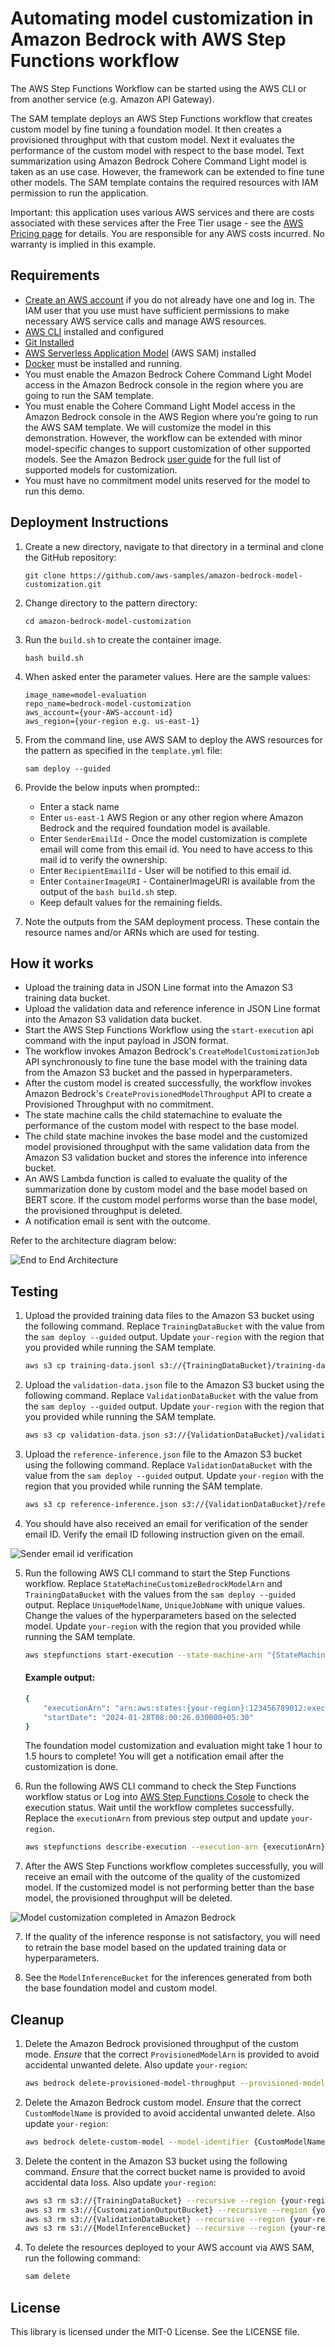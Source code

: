 # Automating model customization in Amazon Bedrock with AWS Step Functions workflow

The AWS Step Functions Workflow can be started using the AWS CLI or from another service (e.g. Amazon API Gateway).

The SAM template deploys an AWS Step Functions workflow that creates custom model by fine tuning a foundation model. It then creates a provisioned throughput with that custom model. Next it evaluates the performance of the custom model with respect to the base model. Text summarization using Amazon Bedrock Cohere Command Light model is taken as an use case. However, the framework can be extended to fine tune other models. The SAM template contains the required resources with IAM permission to run the application.

Important: this application uses various AWS services and there are costs associated with these services after the Free Tier usage - see the [AWS Pricing page](https://aws.amazon.com/pricing/) for details. You are responsible for any AWS costs incurred. No warranty is implied in this example.

## Requirements

* [Create an AWS account](https://portal.aws.amazon.com/gp/aws/developer/registration/index.html) if you do not already have one and log in. The IAM user that you use must have sufficient permissions to make necessary AWS service calls and manage AWS resources.
* [AWS CLI](https://docs.aws.amazon.com/cli/latest/userguide/install-cliv2.html) installed and configured
* [Git Installed](https://git-scm.com/book/en/v2/Getting-Started-Installing-Git)
* [AWS Serverless Application Model](https://docs.aws.amazon.com/serverless-application-model/latest/developerguide/serverless-sam-cli-install.html) (AWS SAM) installed
* [Docker](https://docs.aws.amazon.com/serverless-application-model/latest/developerguide/install-docker.html) must be installed and running.
* You must enable the Amazon Bedrock Cohere Command Light Model access in the Amazon Bedrock console in the region where you are going to run the SAM template.
* You must enable the Cohere Command Light Model access in the Amazon Bedrock console in the AWS Region where you’re going to run the AWS SAM template. We will customize the model in this demonstration. However, the workflow can be extended with minor model-specific changes to support customization of other supported models. See the Amazon Bedrock [user guide](https://docs.aws.amazon.com/bedrock/latest/userguide/custom-models.html) for the full list of supported models for customization. 
* You must have no commitment model units reserved for the model to run this demo.


## Deployment Instructions

1. Create a new directory, navigate to that directory in a terminal and clone the GitHub repository:
    ``` 
    git clone https://github.com/aws-samples/amazon-bedrock-model-customization.git
    ```

2. Change directory to the pattern directory:
    ```
    cd amazon-bedrock-model-customization
    ```

3. Run the `build.sh` to create the container image.
    ```
    bash build.sh
    ```

4. When asked enter the parameter values. Here are the sample values:
    ```
    image_name=model-evaluation
    repo_name=bedrock-model-customization
    aws_account={your-AWS-account-id}
    aws_region={your-region e.g. us-east-1}
    ```

5. From the command line, use AWS SAM to deploy the AWS resources for the pattern as specified in the `template.yml` file:
    ```
    sam deploy --guided
    ```

6. Provide the below inputs when prompted::
    * Enter a stack name
    * Enter `us-east-1` AWS Region or any other region where Amazon Bedrock and the required foundation model is available.
    * Enter `SenderEmailId` - Once the model customization is complete email will come from this email id. You need to have access to this mail id to verify the ownership.
    * Enter `RecipientEmailId` - User will be notified to this email id.
    * Enter `ContainerImageURI` - ContainerImageURI is available from the output of the `bash build.sh` step.
    * Keep default values for the remaining fields.

7. Note the outputs from the SAM deployment process. These contain the resource names and/or ARNs which are used for testing.

## How it works

* Upload the training data in JSON Line format into the Amazon S3 training data bucket.
* Upload the validation data and reference inference in JSON Line format into the Amazon S3 validation data bucket.
* Start the AWS Step Functions Workflow using the `start-execution` api command with the input payload in JSON format. 
* The workflow invokes Amazon Bedrock's `CreateModelCustomizationJob` API synchronously to fine tune the base model with the training data from the Amazon S3 bucket and the passed in hyperparameters.
* After the custom model is created successfully, the workflow invokes Amazon Bedrock's `CreateProvisionedModelThroughput` API to create a Provisioned Throughput with no commitment.
* The state machine calls the child statemachine to evaluate the performance of the custom model with respect to the base model. 
* The child state machine invokes the base model and the customized model provisioned throughput with the same validation data from the Amazon S3 validation bucket and stores the inference into inference bucket.
* An AWS Lambda function is called to evaluate the quality of the summarization done by custom model and the base model based on BERT score. If the custom model performs worse than the base model, the provisioned throughput is deleted.
* A notification email is sent with the outcome. 

Refer to the architecture diagram below:

![End to End Architecture](image/architecture.png)


## Testing

1. Upload the provided training data files to the Amazon S3 bucket using the following command. Replace `TrainingDataBucket` with the value from the `sam deploy --guided` output. Update `your-region` with the region that you provided while running the SAM template.

   ```bash
   aws s3 cp training-data.jsonl s3://{TrainingDataBucket}/training-data.jsonl --region {your-region}
   ```

2. Upload the `validation-data.json` file to the Amazon S3 bucket using the following command. Replace `ValidationDataBucket` with the value from the `sam deploy --guided` output. Update `your-region` with the region that you provided while running the SAM template.

   ```bash
   aws s3 cp validation-data.json s3://{ValidationDataBucket}/validation-data.json --region {your-region}
   ```

3. Upload the `reference-inference.json` file to the Amazon S3 bucket using the following command. Replace `ValidationDataBucket` with the value from the `sam deploy --guided` output. Update `your-region` with the region that you provided while running the SAM template.

   ```bash
   aws s3 cp reference-inference.json s3://{ValidationDataBucket}/reference-inference.json --region {your-region}
   ```

4. You should have also received an email for verification of the sender email ID. Verify the email ID following instruction given on the email.

![Sender email id verification](image/EmailAddressVerificationRequest.png)


5. Run the following AWS CLI command to start the Step Functions workflow. Replace `StateMachineCustomizeBedrockModelArn` and `TrainingDataBucket` with the values from the `sam deploy --guided` output. Replace `UniqueModelName`, `UniqueJobName` with unique values. Change the values of the hyperparameters based on the selected model. Update `your-region` with the region that you provided while running the SAM template.

    ```bash
    aws stepfunctions start-execution --state-machine-arn "{StateMachineCustomizeBedrockModelArn}" --input "{\"BaseModelIdentifier\": \"cohere.command-light-text-v14:7:4k\",\"CustomModelName\": \"{UniqueModelName}\",\"JobName\": \"{UniqueJobName}\",   \"HyperParameters\": {\"evalPercentage\": \"20.0\", \"epochCount\": \"1\", \"batchSize\": \"8\", \"earlyStoppingPatience\": \"6\", \"earlyStoppingThreshold\": \"0.01\", \"learningRate\": \"0.00001\"},\"TrainingDataFileName\": \"training-data.jsonl\"}" --region {your-region}
    ```

    #### Example output:

    ```bash
    {
        "executionArn": "arn:aws:states:{your-region}:123456789012:execution:{stack-name}-wcq9oavUCuDH:2827xxxx-xxxx-xxxx-xxxx-xxxx6e369948",
        "startDate": "2024-01-28T08:00:26.030000+05:30"
    }
    ```
    
    The foundation model customization and evaluation might take 1 hour to 1.5 hours to complete! You will get a notification email after the customization is done.

5. Run the following AWS CLI command to check the Step Functions workflow status or Log into [AWS Step Functions Cosole](https://console.aws.amazon.com/states/home) to check the execution status. Wait until the workflow completes successfully. Replace the `executionArn` from previous step output and update `your-region`.
    ```bash
    aws stepfunctions describe-execution --execution-arn {executionArn} --query status --region {your-region}
    ```

6. After the AWS Step Functions workflow completes successfully, you will receive an email with the outcome of the quality of the customized model. If the customized model is not performing better than the base model, the provisioned throughput will be deleted. 

![Model customization completed in Amazon Bedrock](image/ModelCustomizationComplete.png)


7. If the quality of the inference response is not satisfactory, you will need to retrain the base model based on the updated training data or hyperparameters.

8. See the `ModelInferenceBucket` for the inferences generated from both the base foundation model and custom model.

## Cleanup
 
1. Delete the Amazon Bedrock provisioned throughput of the custom mode. *Ensure* that the correct `ProvisionedModelArn` is provided to avoid accidental unwanted delete. Also update `your-region`:
   ```bash
   aws bedrock delete-provisioned-model-throughput --provisioned-model-id {ProvisionedModelArn} --region {your-region}
   ``` 

2. Delete the Amazon Bedrock custom model. *Ensure* that the correct `CustomModelName` is provided to avoid accidental unwanted delete. Also update `your-region`:
   ```bash
   aws bedrock delete-custom-model --model-identifier {CustomModelName} --region {your-region}
   ``` 

3. Delete the content in the Amazon S3 bucket using the following command. *Ensure* that the correct bucket name is provided to avoid accidental data loss. Also update `your-region`:
   ```bash
   aws s3 rm s3://{TrainingDataBucket} --recursive --region {your-region}
   aws s3 rm s3://{CustomizationOutputBucket} --recursive --region {your-region}
   aws s3 rm s3://{ValidationDataBucket} --recursive --region {your-region}
   aws s3 rm s3://{ModelInferenceBucket} --recursive --region {your-region}
   ```

4. To delete the resources deployed to your AWS account via AWS SAM, run the following command:
   ```bash
   sam delete
   ```

## License

This library is licensed under the MIT-0 License. See the LICENSE file.

